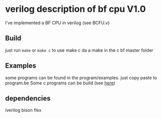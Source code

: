 verilog description of bf cpu V1.0
====

I've implemented a BF CPU in verilog (see BCFU.v)

Build
---

just run `make` or `make c`
to use make c da a make in the c
bf master folder

Examples
---
some programs can be found in the program/examples. just copy paste to program.be
Some c programs can be build (see  [here](https://github.com/arthaud/c2bf))

dependencies
---

iverilog 
bison
flex

